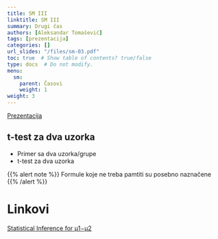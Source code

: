```yaml
---
title: SM III
linktitle: SM III
summary: Drugi čas
authors: [Aleksandar Tomašević]
tags: [prezentacija]
categories: []
url_slides: "/files/sm-03.pdf"
toc: true  # Show table of contents? true/false
type: docs  # Do not modify.
menu:
  sm:
    parent: Časovi
    weight: 1
weight: 3
---
```


[Prezentacija](/files/sm-03.pdf)

## t-test za dva uzorka

- Primer sa dva uzorka/grupe
- t-test za dva uzorka


{{% alert note %}}
Formule koje ne treba pamtiti su posebno naznačene
{{% /alert %}}

# Linkovi

[Statistical Inference for μ1−μ2](https://homepage.divms.uiowa.edu/~mbognar/applets/mu1mu2.html)

